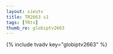 ```yaml
--- 
layout: sieutv
title: TR2663 s1
tags: [TRtv]
thumb_re: globiptv2663
---
```

{% include tvadv key="globiptv2663" %} 
